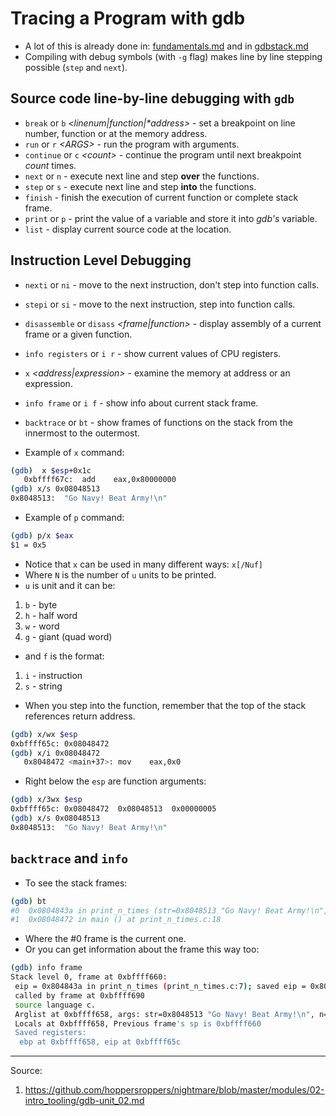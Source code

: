 # Tracing a Program with gdb

- A lot of this is already done in: [fundamentals.md](../../../notes/debugging/fundamentals.md) and in [gdbstack.md](../../../notes/stack_debug/gdbstack.md)
- Compiling with debug symbols (with `-g` flag) makes line by line stepping possible (`step` and `next`).

## Source code line-by-line debugging with `gdb`

- `break` or `b` *<linenum|function|\*address>* - set a breakpoint on line number, function or at the memory address.
- `run` or `r` *\<ARGS\>* - run the program with arguments.
- `continue` or `c` *\<count\>* - continue the program until next breakpoint *count* times.
- `next` or `n` - execute next line and step __over__ the functions.
- `step` or `s` - execute next line and step __into__ the functions.
- `finish` - finish the execution of current function or complete stack frame.
- `print` or `p` - print the value of a variable and store it into *gdb's* variable.
- `list` - display current source code at the location.

## Instruction Level Debugging

- `nexti` or `ni` - move to the next instruction, don't step into function calls.
- `stepi` or `si` - move to the next instruction, step into function calls.
- `disassemble` or `disass` *<frame|function>* - display assembly of a current frame or a given function.
- `info registers` or `i r` - show current values of CPU registers.
- `x` *<address|expression>* - examine the memory at address or an expression.
- `info frame` or `i f` - show info about current stack frame.
- `backtrace` or `bt` - show frames of functions on the stack from the innermost to the outermost.

- Example of `x` command:

```sh
(gdb)  x $esp+0x1c
   0xbffff67c:  add    eax,0x80000000
(gdb) x/s 0x08048513
0x8048513:  "Go Navy! Beat Army!\n"
```

- Example of `p` command:

```sh
(gdb) p/x $eax 
$1 = 0x5
```

- Notice that `x` can be used in many different ways: `x[/Nuf]`
- Where `N` is the number of `u` units to be printed.
- `u` is unit and it can be:
1. `b` - byte
2. `h` - half word
3. `w` - word
4. `g` - giant (quad word)

- and `f` is the format:
1. `i` - instruction
2. `s` - string

- When you step into the function, remember that the top of the stack references return address.

```sh
(gdb) x/wx $esp
0xbffff65c: 0x08048472
(gdb) x/i 0x08048472
   0x8048472 <main+37>: mov    eax,0x0
```

- Right below the `esp` are function arguments:

```sh
(gdb) x/3wx $esp
0xbffff65c: 0x08048472  0x08048513  0x00000005
(gdb) x/s 0x08048513
0x8048513:  "Go Navy! Beat Army!\n"
```

## `backtrace` and `info`

- To see the stack frames:

```sh
(gdb) bt
#0  0x0804843a in print_n_times (str=0x8048513 "Go Navy! Beat Army!\n", n=5) at print_n_times.c:7
#1  0x08048472 in main () at print_n_times.c:18
```

- Where the #0 frame is the current one.
- Or you can get information about the frame this way too:

```sh
(gdb) info frame
Stack level 0, frame at 0xbffff660:
 eip = 0x804843a in print_n_times (print_n_times.c:7); saved eip = 0x8048472
 called by frame at 0xbffff690
 source language c.
 Arglist at 0xbffff658, args: str=0x8048513 "Go Navy! Beat Army!\n", n=5
 Locals at 0xbffff658, Previous frame's sp is 0xbffff660
 Saved registers:
  ebp at 0xbffff658, eip at 0xbffff65c
```

---

Source:
1. https://github.com/hoppersroppers/nightmare/blob/master/modules/02-intro_tooling/gdb-unit_02.md
